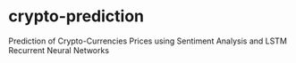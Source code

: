 # crypto-prediction
Prediction of Crypto-Currencies Prices using Sentiment Analysis and LSTM Recurrent Neural Networks
